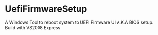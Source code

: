 # UefiFirmwareSetup
A Windows Tool to reboot system to UEFI Firmware UI A.K.A BIOS setup.
Build with VS2008 Express
